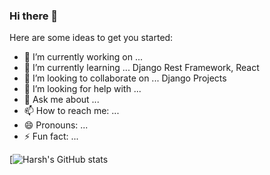 ### Hi there 👋

<!--
**4doctorstrange/4doctorstrange** is a ✨ _special_ ✨ repository because its `README.md` (this file) appears on your GitHub profile.
[![Anurag's GitHub stats](https://github-readme-stats.vercel.app/api?username=anuraghazra)](https://github.com/anuraghazra/github-readme-stats)
-->
Here are some ideas to get you started:

- 🔭 I’m currently working on ... 
- 🌱 I’m currently learning ... Django Rest Framework, React
- 👯 I’m looking to collaborate on ...   Django Projects
- 🤔 I’m looking for help with ...
- 💬 Ask me about ...
- 📫 How to reach me: ... 
- 😄 Pronouns: ...
- ⚡ Fun fact: ...

[![Harsh's GitHub stats](https://github-readme-stats.vercel.app/api?username=4doctorstrange&show_icons=true&theme=radical)
